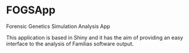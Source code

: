 # FOGSApp
Forensic Genetics Simulation Analysis App

This application is based in Shiny and it has the aim of providing an easy interface to the analysis of Familias software output. 
